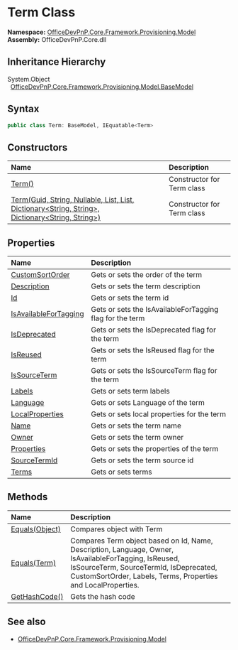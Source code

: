 # Term Class
  

**Namespace:** [OfficeDevPnP.Core.Framework.Provisioning.Model](OfficeDevPnP.Core.Framework.Provisioning.Model.md)  
**Assembly:** OfficeDevPnP.Core.dll  
## Inheritance Hierarchy
System.Object  
&ensp;[OfficeDevPnP.Core.Framework.Provisioning.Model.BaseModel](OfficeDevPnP.Core.Framework.Provisioning.Model.BaseModel.md)  
## Syntax
```C#
public class Term: BaseModel, IEquatable<Term>
```
## Constructors
|**Name**|**Description**|
|:-----|:-----|
| [Term()](OfficeDevPnP.Core.Framework.Provisioning.Model.Term.ctor1.md) | Constructor for Term class 
| [Term(Guid, String, Nullable<Int32>, List<Term>, List<TermLabel>, Dictionary<String, String>, Dictionary<String, String>)](OfficeDevPnP.Core.Framework.Provisioning.Model.Term.ctor2.md) | Constructor for Term class 
## Properties
|**Name**|**Description**|
|:-----|:-----|
| [CustomSortOrder](OfficeDevPnP.Core.Framework.Provisioning.Model.Term.CustomSortOrder.md) | Gets or sets the order of the term
| [Description](OfficeDevPnP.Core.Framework.Provisioning.Model.Term.Description.md) | Gets or sets the term description
| [Id](OfficeDevPnP.Core.Framework.Provisioning.Model.Term.Id.md) | Gets or sets the term id
| [IsAvailableForTagging](OfficeDevPnP.Core.Framework.Provisioning.Model.Term.IsAvailableForTagging.md) | Gets or sets the IsAvailableForTagging flag for the term
| [IsDeprecated](OfficeDevPnP.Core.Framework.Provisioning.Model.Term.IsDeprecated.md) | Gets or sets the IsDeprecated flag for the term
| [IsReused](OfficeDevPnP.Core.Framework.Provisioning.Model.Term.IsReused.md) | Gets or sets the IsReused flag for the term
| [IsSourceTerm](OfficeDevPnP.Core.Framework.Provisioning.Model.Term.IsSourceTerm.md) | Gets or sets the IsSourceTerm flag for the term
| [Labels](OfficeDevPnP.Core.Framework.Provisioning.Model.Term.Labels.md) | Gets or sets term labels
| [Language](OfficeDevPnP.Core.Framework.Provisioning.Model.Term.Language.md) | Gets or sets Language of the term
| [LocalProperties](OfficeDevPnP.Core.Framework.Provisioning.Model.Term.LocalProperties.md) | Gets or sets local properties for the term
| [Name](OfficeDevPnP.Core.Framework.Provisioning.Model.Term.Name.md) | Gets or sets the term name
| [Owner](OfficeDevPnP.Core.Framework.Provisioning.Model.Term.Owner.md) | Gets or sets the term owner
| [Properties](OfficeDevPnP.Core.Framework.Provisioning.Model.Term.Properties.md) | Gets or sets the properties of the term
| [SourceTermId](OfficeDevPnP.Core.Framework.Provisioning.Model.Term.SourceTermId.md) | Gets or sets the term source id
| [Terms](OfficeDevPnP.Core.Framework.Provisioning.Model.Term.Terms.md) | Gets or sets terms
## Methods
|**Name**|**Description**|
|:-----|:-----|
| [Equals(Object)](OfficeDevPnP.Core.Framework.Provisioning.Model.Term.3520ddbb.md) | Compares object with Term
| [Equals(Term)](OfficeDevPnP.Core.Framework.Provisioning.Model.Term.456809bc.md) | Compares Term object based on Id, Name, Description, Language, Owner, IsAvailableForTagging, IsReused, IsSourceTerm, SourceTermId, IsDeprecated, CustomSortOrder, Labels, Terms, Properties and LocalProperties.
| [GetHashCode()](OfficeDevPnP.Core.Framework.Provisioning.Model.Term.1c6872bd.md) | Gets the hash code
## See also
- [OfficeDevPnP.Core.Framework.Provisioning.Model](OfficeDevPnP.Core.Framework.Provisioning.Model.md)
